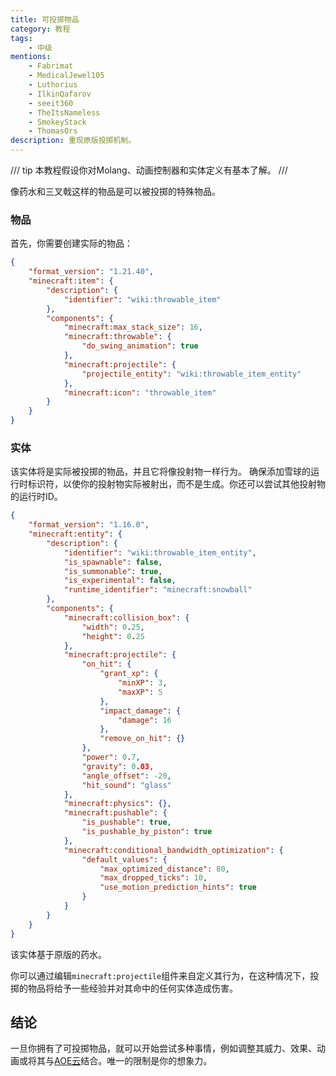 ```yaml
---
title: 可投掷物品
category: 教程
tags:
    - 中级
mentions:
    - Fabrimat
    - MedicalJewel105
    - Luthorius
    - IlkinQafarov
    - seeit360
    - TheItsNameless
    - SmokeyStack
    - ThomasOrs
description: 重现原版投掷机制。
---
```


/// tip
本教程假设你对Molang、动画控制器和实体定义有基本了解。
///

像药水和三叉戟这样的物品是可以被投掷的特殊物品。

### 物品

首先，你需要创建实际的物品：

```json title="BP/items/throwable_item.item.json"
{
    "format_version": "1.21.40",
    "minecraft:item": {
        "description": {
            "identifier": "wiki:throwable_item"
        },
        "components": {
            "minecraft:max_stack_size": 16,
            "minecraft:throwable": {
                "do_swing_animation": true
            },
            "minecraft:projectile": {
                "projectile_entity": "wiki:throwable_item_entity"
            },
            "minecraft:icon": "throwable_item"
        }
    }
}
```

### 实体

该实体将是实际被投掷的物品，并且它将像投射物一样行为。
确保添加雪球的运行时标识符，以使你的投射物实际被射出，而不是生成。你还可以尝试其他投射物的运行时ID。

```json title="BP/entities/throwable_item_entity.se.json"
{
    "format_version": "1.16.0",
    "minecraft:entity": {
        "description": {
            "identifier": "wiki:throwable_item_entity",
            "is_spawnable": false,
            "is_summonable": true,
            "is_experimental": false,
            "runtime_identifier": "minecraft:snowball"
        },
        "components": {
            "minecraft:collision_box": {
                "width": 0.25,
                "height": 0.25
            },
            "minecraft:projectile": {
                "on_hit": {
                    "grant_xp": {
                        "minXP": 3,
                        "maxXP": 5
                    },
                    "impact_damage": {
                        "damage": 16
                    },
                    "remove_on_hit": {}
                },
                "power": 0.7,
                "gravity": 0.03,
                "angle_offset": -20,
                "hit_sound": "glass"
            },
            "minecraft:physics": {},
            "minecraft:pushable": {
                "is_pushable": true,
                "is_pushable_by_piston": true
            },
            "minecraft:conditional_bandwidth_optimization": {
                "default_values": {
                    "max_optimized_distance": 80,
                    "max_dropped_ticks": 10,
                    "use_motion_prediction_hints": true
                }
            }
        }
    }
}
```

该实体基于原版的药水。

你可以通过编辑`minecraft:projectile`组件来自定义其行为，在这种情况下，投掷的物品将给予一些经验并对其命中的任何实体造成伤害。

## 结论

一旦你拥有了可投掷物品，就可以开始尝试多种事情，例如调整其威力、效果、动画或将其与[AOE云](../entities/introduction-to-aec.md)结合。唯一的限制是你的想象力。
